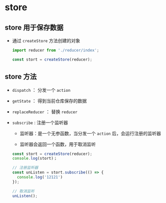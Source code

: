 # store

## store 用于保存数据

  - 通过 `createStore` 方法创建的对象

    ```js
    import reducer from './reducer/index';

    const stort = createStore(reducer);
    ```

## store 方法

  - `dispatch` ： 分发一个 `action`

  - `getState` ： 得到当前仓库保存的数据

  - `replaceReducer` ： 替换 `reducer`

  - `subscribe` : 注册一个监听器

      - 监听器：是一个无参函数，当分发一个 `action` 后，会运行注册的监听器

      - 监听器会返回一个函数，用于取消监听

    ```js
    const stort = createStore(reducer);
    console.log(stort)；

    // 注册监听器
    const unListen = stort.subscribe(() => {
      console.log('12121')
    });

    // 取消监听
    unListen();
    ```
